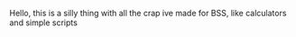 Hello, this is a silly thing with all the crap ive made for BSS, like calculators and simple scripts
